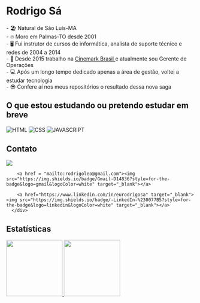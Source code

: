   <h1> Rodrigo Sá </h1> 
  <div>
  <p style=font-size: 14px>
  - 🏖️ Natural de São Luís-MA<br>
  - 🔥  Moro em Palmas-TO desde 2001<br>
  - 🖥️ Fui instrutor de cursos de informática, analista de suporte técnico e redes de 2004 a 2014<br>
  - 🎥 Desde 2015 trabalho na <a href="https://cinemark.com.br"> Cinemark Brasil </a> e atualmente sou Gerente de Operações<br>
  - 💻 Após um longo tempo dedicado apenas a área de gestão, voltei a estudar tecnologia<br>
  - 😎 Confere aí nos meus repositórios o resultado dessa nova saga <br>
  </p>
  </div>

  <div>
      <h2>O que estou estudando ou pretendo estudar em breve</h2>
    <img align="center" alt="HTML" src="https://img.shields.io/badge/HTML5-E34F26?style=for-the-badge&logo=html5&logoColor=white">
    <img align="center" alt="CSS" src="https://img.shields.io/badge/CSS3-1572B6?style=for-the-badge&logo=css3&logoColor=white">
    <img align="center" alt="JAVASCRIPT" src="https://img.shields.io/badge/JavaScript-F7DF1E?style=for-the-badge&logo=javascript&logoColor=black">
  </div>
  
  <div>
    <h2>Contato</h2>
     <div>
       <a href="https://instagram.com/eurodrigosa" target="_blank"><img src="https://img.shields.io/badge/-Instagram-%23E4405F?style=for-the-badge&logo=instagram&logoColor=white" target="_blank"></a>
      
        <a href = "mailto:rodrigoleo@gmail.com"><img src="https://img.shields.io/badge/Gmail-D14836?style=for-the-badge&logo=gmail&logoColor=white" target="_blank"></a>

        <a href="https://www.linkedin.com/in/eurodrigosa" target="_blank"><img src="https://img.shields.io/badge/-LinkedIn-%230077B5?style=for-the-badge&logo=linkedin&logoColor=white" target="_blank"></a>   
      </div>
     
  </div>
             
  <div>
    <h2>Estatísticas </h2>
      <a href="https://github.com/eurodrigosa">
      <img height="150em" src="https://github-readme-stats.vercel.app/api?username=eurodrigosa&show_icons=true&theme=tokyonight&include_all_commits=true&count_private=true"/>
      <img height="150em" src="https://github-readme-stats.vercel.app/api/top-langs/?username=eurodrigosa&layout=compact&langs_count=7&theme=tokyonight"/>
  </div>
